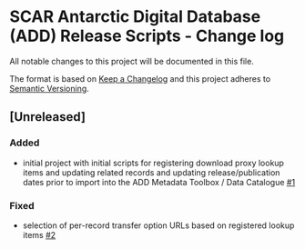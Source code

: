 # SCAR Antarctic Digital Database (ADD) Release Scripts - Change log

All notable changes to this project will be documented in this file.

The format is based on [Keep a Changelog](http://keepachangelog.com/en/1.0.0/)
and this project adheres to [Semantic Versioning](http://semver.org/spec/v2.0.0.html).

## [Unreleased]

### Added

* initial project with initial scripts for registering download proxy lookup items and updating related records and 
  updating release/publication dates prior to import into the ADD Metadata Toolbox / Data Catalogue
  [#1](https://gitlab.data.bas.ac.uk/MAGIC/add-release-scripts/-/issues/1)

### Fixed

* selection of per-record transfer option URLs based on registered lookup items
  [#2](https://gitlab.data.bas.ac.uk/MAGIC/add-release-scripts/-/issues/2)
